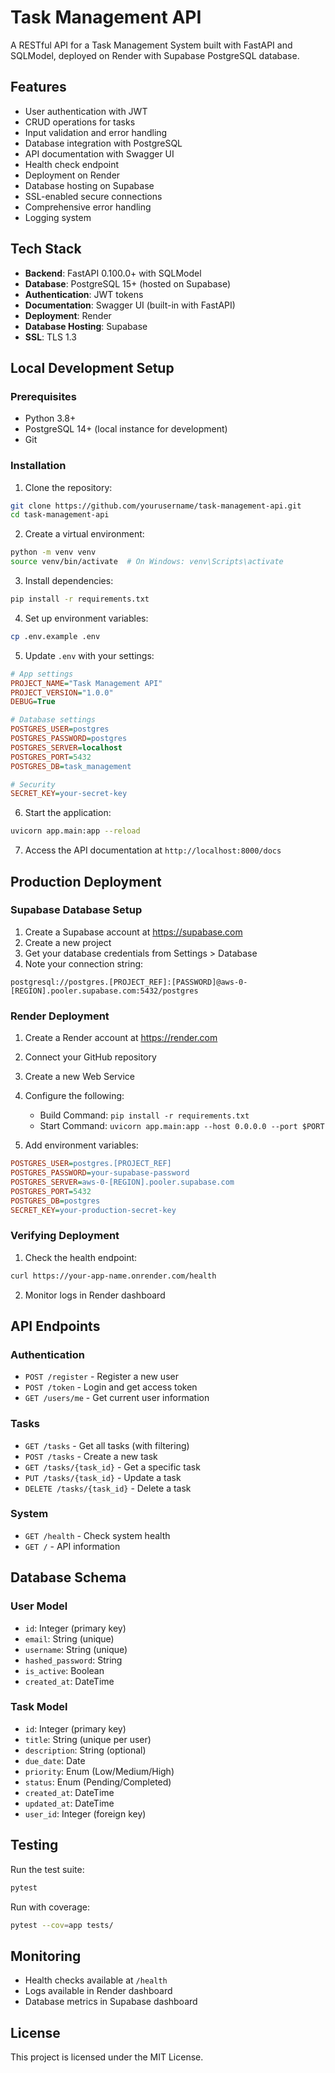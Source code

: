 # Task Management API

A RESTful API for a Task Management System built with FastAPI and SQLModel, deployed on Render with Supabase PostgreSQL database.

## Features

- User authentication with JWT
- CRUD operations for tasks
- Input validation and error handling
- Database integration with PostgreSQL
- API documentation with Swagger UI
- Health check endpoint
- Deployment on Render
- Database hosting on Supabase
- SSL-enabled secure connections
- Comprehensive error handling
- Logging system

## Tech Stack

- **Backend**: FastAPI 0.100.0+ with SQLModel
- **Database**: PostgreSQL 15+ (hosted on Supabase)
- **Authentication**: JWT tokens
- **Documentation**: Swagger UI (built-in with FastAPI)
- **Deployment**: Render
- **Database Hosting**: Supabase
- **SSL**: TLS 1.3

## Local Development Setup

### Prerequisites

- Python 3.8+
- PostgreSQL 14+ (local instance for development)
- Git

### Installation

1. Clone the repository:
```bash
git clone https://github.com/yourusername/task-management-api.git
cd task-management-api
```

2. Create a virtual environment:
```bash
python -m venv venv
source venv/bin/activate  # On Windows: venv\Scripts\activate
```

3. Install dependencies:
```bash
pip install -r requirements.txt
```

4. Set up environment variables:
```bash
cp .env.example .env
```

5. Update `.env` with your settings:
```ini
# App settings
PROJECT_NAME="Task Management API"
PROJECT_VERSION="1.0.0"
DEBUG=True

# Database settings
POSTGRES_USER=postgres
POSTGRES_PASSWORD=postgres
POSTGRES_SERVER=localhost
POSTGRES_PORT=5432
POSTGRES_DB=task_management

# Security
SECRET_KEY=your-secret-key
```

6. Start the application:
```bash
uvicorn app.main:app --reload
```

7. Access the API documentation at `http://localhost:8000/docs`

## Production Deployment

### Supabase Database Setup

1. Create a Supabase account at https://supabase.com
2. Create a new project
3. Get your database credentials from Settings > Database
4. Note your connection string:
```
postgresql://postgres.[PROJECT_REF]:[PASSWORD]@aws-0-[REGION].pooler.supabase.com:5432/postgres
```

### Render Deployment

1. Create a Render account at https://render.com
2. Connect your GitHub repository
3. Create a new Web Service
4. Configure the following:
   - Build Command: `pip install -r requirements.txt`
   - Start Command: `uvicorn app.main:app --host 0.0.0.0 --port $PORT`
   
5. Add environment variables:
```ini
POSTGRES_USER=postgres.[PROJECT_REF]
POSTGRES_PASSWORD=your-supabase-password
POSTGRES_SERVER=aws-0-[REGION].pooler.supabase.com
POSTGRES_PORT=5432
POSTGRES_DB=postgres
SECRET_KEY=your-production-secret-key
```

### Verifying Deployment

1. Check the health endpoint:
```bash
curl https://your-app-name.onrender.com/health
```

2. Monitor logs in Render dashboard

## API Endpoints

### Authentication
- `POST /register` - Register a new user
- `POST /token` - Login and get access token
- `GET /users/me` - Get current user information

### Tasks
- `GET /tasks` - Get all tasks (with filtering)
- `POST /tasks` - Create a new task
- `GET /tasks/{task_id}` - Get a specific task
- `PUT /tasks/{task_id}` - Update a task
- `DELETE /tasks/{task_id}` - Delete a task

### System
- `GET /health` - Check system health
- `GET /` - API information

## Database Schema

### User Model
- `id`: Integer (primary key)
- `email`: String (unique)
- `username`: String (unique)
- `hashed_password`: String
- `is_active`: Boolean
- `created_at`: DateTime

### Task Model
- `id`: Integer (primary key)
- `title`: String (unique per user)
- `description`: String (optional)
- `due_date`: Date
- `priority`: Enum (Low/Medium/High)
- `status`: Enum (Pending/Completed)
- `created_at`: DateTime
- `updated_at`: DateTime
- `user_id`: Integer (foreign key)

## Testing

Run the test suite:
```bash
pytest
```

Run with coverage:
```bash
pytest --cov=app tests/
```

## Monitoring

- Health checks available at `/health`
- Logs available in Render dashboard
- Database metrics in Supabase dashboard

## License

This project is licensed under the MIT License.
